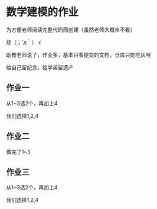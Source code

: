 # 数学建模的作业

为方便老师阅读完整代码而创建（虽然老师大概率不看）

悲（；´д｀）ゞ

助教老师说了，作业多，基本只看提交的文档，仓库只能吃灰哩

给自己留纪念，给学弟留遗产

## 作业一

从1~3选2个，再加上4

我们选择1,2,4

## 作业二

做完了1~3

## 作业三

从1~3选2个，再加上4

我们选择1,2,4
